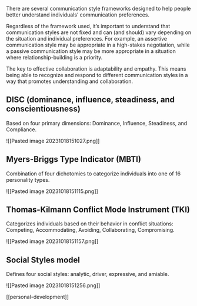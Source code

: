 There are several communication style frameworks designed to help people better understand individuals’ communication preferences.

Regardless of the framework used, it’s important to understand that communication styles are not fixed and can (and should) vary depending on the situation and individual preferences. For example, an assertive communication style may be appropriate in a high-stakes negotiation, while a passive communication style may be more appropriate in a situation where relationship-building is a priority.

The key to effective collaboration is adaptability and empathy. This means being able to recognize and respond to different communication styles in a way that promotes understanding and collaboration.

## DISC (dominance, influence, steadiness, and conscientiousness)

Based on four primary dimensions: Dominance, Influence, Steadiness, and Compliance. 

![[Pasted image 20231018151027.png]]

## Myers-Briggs Type Indicator (MBTI)

Combination of four dichotomies to categorize individuals into one of 16 personality types.

![[Pasted image 20231018151115.png]]

## Thomas-Kilmann Conflict Mode Instrument (TKI)

Categorizes individuals based on their behavior in conflict situations: Competing, Accommodating, Avoiding, Collaborating, Compromising.

![[Pasted image 20231018151157.png]]

## Social Styles model

Defines four social styles: analytic, driver, expressive, and amiable.

![[Pasted image 20231018151256.png]]

[[personal-development]]